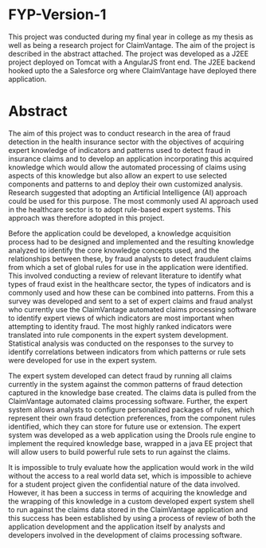 # FYP-Version-1

This project was conducted during my final year in college as my thesis as well as being a research project for ClaimVantage. The aim of the project is described in the abstract attached. The project was developed as a J2EE project deployed on Tomcat with a AngularJS front end. The J2EE backend hooked upto the a Salesforce org where ClaimVantage have deployed there application.

# Abstract

The aim of this project was to conduct research in the area of fraud detection in the health insurance sector with the objectives of acquiring expert knowledge of indicators and patterns used to detect fraud in insurance claims and to develop an application incorporating this acquired knowledge which would allow the automated processing of claims using aspects of this knowledge but also allow an expert to use selected components and patterns to and deploy their own customized analysis. Research suggested that adopting an Artificial Intelligence (AI) approach could be used for this purpose. The most commonly used AI approach used in the healthcare sector is to adopt rule-based expert systems. This approach was therefore adopted in this project.

Before the application could be developed, a knowledge acquisition process had to be designed and implemented and the resulting knowledge analyzed to identify the core knowledge concepts used, and the relationships between these, by fraud analysts to detect fraudulent claims from which a set of global rules for use in the application were identified.  This involved conducting a review of relevant literature to identify what types of fraud exist in the healthcare sector, the types of indicators and is commonly used and how these can be combined into patterns. From this a survey was developed and sent to a set of expert claims and fraud analyst who currently use the ClaimVantage automated claims processing software to identify expert views of which indicators are most important when attempting to identity fraud. The most highly ranked indicators were translated into rule components in the expert system development. Statistical analysis was conducted on the responses to the survey to identify correlations between indicators from which patterns or rule sets were developed for use in the expert system.

The expert system developed can detect fraud by running all claims currently in the system against the common patterns of fraud detection captured in the knowledge base created. The claims data is pulled from the ClaimVantage automated claims processing software. Further, the expert system allows analysts to configure personalized packages of rules, which represent their own fraud detection preferences, from the component rules identified, which they can store for future use or extension. The expert system was developed as a web application using the Drools rule engine to implement the required knowledge base, wrapped in a java EE project that will allow users to build powerful rule sets to run against the claims. 

It is impossible to truly evaluate how the application would work in the wild without the access to a real world data set, which is impossible to achieve for a student project given the confidential nature of the data involved. However, it has been a success in terms of acquiring the knowledge and the wrapping of this knowledge in a custom developed expert system shell to run against the claims data stored in the ClaimVantage application and this success has been established by using a process of review of both the application development and the application itself by analysts and developers involved in the development of claims processing software.
